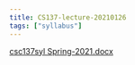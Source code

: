 ```yaml
---
title: CS137-lecture-20210126
tags: ["syllabus"]
---
```


[csc137syl Spring-2021.docx](/471E7458A23989CFEC964279F915C274.docx)
